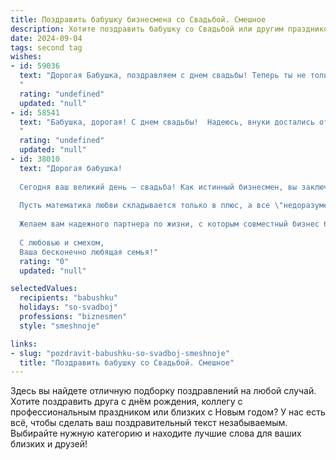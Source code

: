 ```yaml
---
title: Поздравить бабушку бизнесмена со Свадьбой. Смешное
description: Хотите поздравить бабушку со Свадьбой или другим праздником? Наш ИИ создаст незабываемое поздравление, а вы обязательно выделитесь среди других.  
date: 2024-09-04
tags: second tag
wishes:
- id: 59036
  text: "Дорогая Бабушка, поздравляем с днем свадьбы! Теперь ты не только бизнесвумен, но и жена, а это - дважды выгодно! 😉 Желаем, чтобы твой бизнес процветал, а муж радовал тебя не меньше, чем прибыль! 🎉
  "
  rating: "undefined"
  updated: "null"
- id: 58541
  text: "Бабушка, дорогая! С днем свадьбы!  Надеюсь, внуки достались от жениха, а бизнес-план на семейную жизнь - от невесты! 😉💐🥂
  "
  rating: "undefined"
  updated: "null"
- id: 38010
  text: "Дорогая бабушка!
  
  Сегодня ваш великий день — свадьба! Как истинный бизнесмен, вы заключаете самый важный контракт в жизни, и нам всем интересно, какую выгоду вы получите от этого сладкого союза!
  
  Пусть математика любви складывается только в плюс, а все \"недоразумения\" и \"контракты на оказание услуг\" всегда решаются мирным путем за чашечкой чая и вашей фирменной ватрушкой!
  
  Желаем вам надежного партнера по жизни, с которым совместный бизнес будет не только прибыльным, но и очень веселым. Пусть ваши сердца бьются в унисон, как хорошо настроенный счетный аппарат, а в доме всегда царит такая же теплая атмосфера, как в вашей душевной кухне.
  
  С любовью и смехом,
  Ваша бесконечно любящая семья!"
  rating: "0"
  updated: "null"

selectedValues:
  recipients: "babushku"
  holidays: "so-svadboj"
  professions: "biznesmen"
  style: "smeshnoje"

links:
- slug: "pozdravit-babushku-so-svadboj-smeshnoje"
  title: "Поздравить бабушку со Свадьбой. Смешное"
---
```


Здесь вы найдете отличную подборку поздравлений на любой случай. 
Хотите поздравить друга с днём рождения, коллегу с профессиональным праздником или близких с Новым годом? У нас есть всё, чтобы сделать ваш поздравительный текст незабываемым. Выбирайте нужную категорию и находите лучшие слова для ваших близких и друзей!
